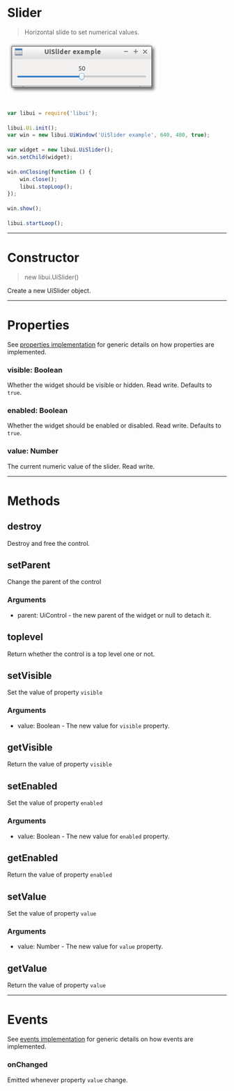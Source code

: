 
# Slider

> Horizontal slide to set numerical values.

![UiSlider example](media/UiSlider.png)

```js

var libui = require('libui');

libui.Ui.init();
var win = new libui.UiWindow('UiSlider example', 640, 480, true);

var widget = new libui.UiSlider();
win.setChild(widget);

win.onClosing(function () {
	win.close();
	libui.stopLoop();
});

win.show();

libui.startLoop();

```

---

# Constructor

> new libui.UiSlider()

Create a new UiSlider object.

---

# Properties

See [properties implementation](properties.md) for generic details on how properties are implemented.


### visible: Boolean

Whether the widget should be visible or hidden. 
Read write.
Defaults to `true`.



### enabled: Boolean

Whether the widget should be enabled or disabled. 
Read write.
Defaults to `true`.



### value: Number

The current numeric value of the slider.
Read write.




---

# Methods


## destroy

Destroy and free the control.




## setParent

Change the parent of the control


### Arguments

* parent: UiControl - the new parent of the widget or null to detach it.



## toplevel

Return whether the control is a top level one or not.




## setVisible

Set the value of property `visible`

### Arguments

* value: Boolean - The new value for `visible` property.

## getVisible

Return the value of property `visible`



## setEnabled

Set the value of property `enabled`

### Arguments

* value: Boolean - The new value for `enabled` property.

## getEnabled

Return the value of property `enabled`



## setValue

Set the value of property `value`

### Arguments

* value: Number - The new value for `value` property.

## getValue

Return the value of property `value`



---

# Events

See [events implementation](events.md) for generic details on how events are implemented.


### onChanged

Emitted whenever property `value` change.




